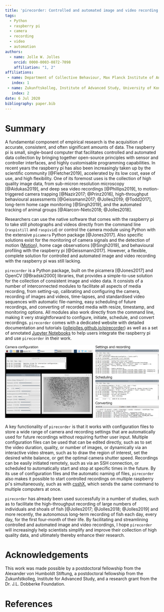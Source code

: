 ```yaml
---
title: 'pirecorder: Controlled and automated image and video recording with the raspberry pi'
tags:
  - Python
  - raspberry pi
  - camera
  - recording
  - video
  - automation
authors:
  - name: Jolle W. Jolles
    orcid: 0000-0003-0872-7098
    affiliation: "1, 2"
affiliations:
 - name: Department of Collective Behaviour, Max Planck Institute of Animal Behaviour, Konstanz, Germany
   index: 1
 - name: Zukunftskolleg, Institute of Advanced Study, University of Konstanz, Germany
   index: 2
date: 6 Jul 2020
bibliography: paper.bib
---
```


# Summary
A fundamental component of empirical research is the acquisition of accurate, consistent, and often significant amounts of data. The raspberry pi is small, single-board computer that facilitates controlled and automated data collection by bringing together open-source principles with sensor and controller interfaces, and highly customisable programming capabilities. In recent years the raspberry pi has also been increasingly taken up by the scientific community [@Fletcher2019], accelerated by its low cost, ease of use, and high flexibility. One of its foremost uses is the collection of high quality image data, from sub-micron resolution microscopy [@Aidukas2019], and deep sea video recordings [@Phillips2019], to motion-triggered camera trapping [@Nazir2017; @Prinz2016], high-throughput behavioural assessments [@Geissmann2017; @Jolles2019; @Todd2017], long-term home cage monitoring [@Singh2019], and the automated tracking of animal groups [@Alarcon-Nieto2018; @Jolles2018].

Researchers can use the native software that comes with the raspberry pi to take still photographs and videos directly from the command line (`raspistill` and `raspivid`) or control the camera module using Python with the extensive `picamera` Python package [@Jones2017]. Also specific solutions exist for the monitoring of camera signals and the detection of motion ([Motion](https://motion-project.github.io)), home cage observations [@Singh2019], and behavioural profiling with the raspberry pi [@Geissmann2017]. However, a flexible, complete solution for controlled and automated image and video recording with the raspberry pi was still lacking.

`pirecorder` is a Python package, built on the picamera [@Jones2017] and OpenCV [@Bradski2000] libraries, that provides a simple-to-use solution for the collection of consistent image and video data. It consists of a number of interconnected modules to facilitate all aspects of media recording, from setting-up, calibrating and configuring the camera, recording of images and videos, time-lapses, and standardised video sequences with automatic file-naming, easy scheduling of future recordings, and converting of recorded media with resize, timestamp, and monitoring options. All modules also work directly from the command line, making it very straightforward to configure, initiate, schedule, and convert recordings. `pirecorder` comes with a dedicated website with detailed documentation and tutorials ([jollejolles.github.io/pirecorder](https://jollejolles.github.io/pirecorder/)) as well as a set of annotated [Jupyter Notebooks](https://github.com/JolleJolles/pirecorder/tree/master/notebooks) to help users integrate the raspberry pi and use `pirecorder` in their work.

![Screenshots of pirecorder in action, from configuring the camera with the interactive video stream, running recordings, testing and scheduling future recordings, and converting recorded media.](Figure1.jpg)

A key functionality of `pirecorder` is that it works with configuration files to store a wide range of camera and recording settings that are automatically used for future recordings without requiring further user input. Multiple configuration files can be used that can be edited directly, such as to set the video duration, quality, or number of images, or dynamically via an interactive video stream, such as to draw the region of interest, set the desired white balance, or get the optimal camera shutter speed. Recordings can be easily initiated remotely, such as via an SSH connection, or scheduled to automatically start and stop at specific times in the future. By its use of configuration files and the automatic naming of files, `pirecorder` also makes it possible to start controlled recordings on multiple raspberry pi's simultaneously, such as with [csshX](https://github.com/brockgr/csshx), which sends the same command to multiple computers at once.  

`pirecorder` has already been used successfully in a number of studies, such as to facilitate the high-throughput recording of large numbers of individuals and shoals of fish [@Jolles2017; @Jolles2018; @Jolles2019] and more recently, the autonomous long-term recording of fish each day, every day, for the first four-month of their life. By facilitating and streamlining controlled and automated image and video recordings, I hope `pirecorder` will increasingly help scientists simplify and improve their collection of high quality data, and ultimately thereby enhance their research.

# Acknowledgements
This work was made possible by a postdoctoral fellowship from the Alexander von Humboldt Stiftung, a postdoctoral fellowship from the Zukunfstkolleg, Institute for Advanced Study, and a research grant from the Dr. J.L. Dobberke Foundation.

# References
